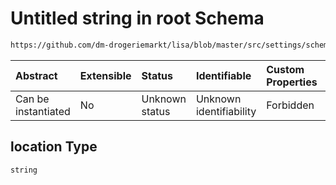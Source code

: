 # Untitled string in root Schema

```txt
https://github.com/dm-drogeriemarkt/lisa/blob/master/src/settings/schema.json#/properties/locations/items/properties/label/properties/location
```



| Abstract            | Extensible | Status         | Identifiable            | Custom Properties | Additional Properties | Access Restrictions | Defined In                                                                              |
| :------------------ | :--------- | :------------- | :---------------------- | :---------------- | :-------------------- | :------------------ | :-------------------------------------------------------------------------------------- |
| Can be instantiated | No         | Unknown status | Unknown identifiability | Forbidden         | Allowed               | none                | [settings.schema.json*](../../src/settings/settings.schema.json "open original schema") |

## location Type

`string`
